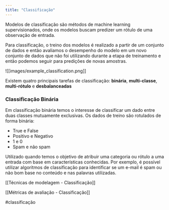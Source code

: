 ```yaml
---
title: "Classificação"
---
```

Modelos de classificação são métodos de machine learning supervisionados, onde os modelos buscam predizer um rótulo de uma observação de entrada. 

Para classificação, o treino dos modelos é realizado a partir de um conjunto de dados e então avaliamos o desempenho do modelo em um novo conjunto de dados que não foi utilizando durante a etapa de treinamento e então podemos seguir para predições de novas amostras.

![[images/example_classification.png]]

Existem quatro principais tarefas de classificação: **binária**, **multi-classe**, **multi-rótulo** e **desbalanceadas**

### Classificação Binária
Em classificação binária temos o interesse de classificar um dado entre duas classes mutuamente exclusivas. Os dados de treino são rotulados de forma binária: 
- True e False
- Positivo e Negativo
- 1 e 0
- Spam e não spam


Utilizado quando temos o objetivo de atribuir uma categoria ou rótulo a uma entrada com base em características conhecidas. Por exemplo, é possível utilizar algoritmos de classificação para identificar se um e-mail é spam ou não bom base no conteúdo e nas palavras utilizadas.

[[Técnicas de modelagem - Classificação]]

[[Métricas de avaliação - Classificação]]


#classificação 
